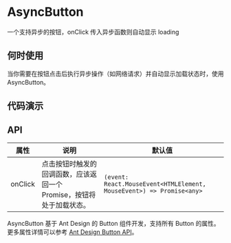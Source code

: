 # AsyncButton

一个支持异步的按钮，onClick 传入异步函数则自动显示 loading

## 何时使用

当你需要在按钮点击后执行异步操作（如网络请求）并自动显示加载状态时，使用 AsyncButton。

## 代码演示

<code src="./demos"></code>

## API

| 属性                                              | 说明                                                                 | 默认值                                                               |
| ------------------------------------------------- | -------------------------------------------------------------------- | -------------------------------------------------------------------- |
| <span style="white-space: nowrap;">onClick</span> | 点击按钮时触发的回调函数，应该返回一个 Promise，按钮将处于加载状态。 | `(event: React.MouseEvent<HTMLElement, MouseEvent>) => Promise<any>` |

AsyncButton 基于 Ant Design 的 Button 组件开发，支持所有 Button 的属性。更多属性详情可以参考 [Ant Design Button API](https://ant.design/components/button-cn#api)。
